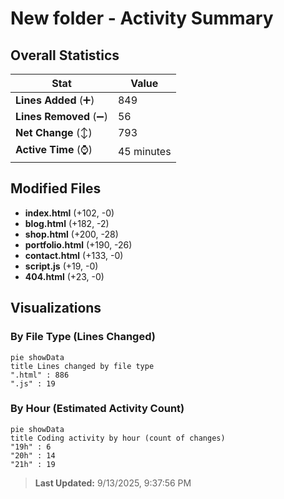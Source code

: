 # New folder - Activity Summary 

## Overall Statistics

| Stat                   | Value                                                             |
| ---------------------- | ----------------------------------------------------------------- |
| **Lines Added** (➕)   | 849                                          |
| **Lines Removed** (➖) | 56                                        |
| **Net Change** (↕)    | 793                |
| **Active Time** (⌚)   | 45 minutes |


## Modified Files
- **index.html** (+102, -0)
- **blog.html** (+182, -2)
- **shop.html** (+200, -28)
- **portfolio.html** (+190, -26)
- **contact.html** (+133, -0)
- **script.js** (+19, -0)
- **404.html** (+23, -0)

## Visualizations

### By File Type (Lines Changed)

```mermaid
pie showData
title Lines changed by file type
".html" : 886
".js" : 19
```

### By Hour (Estimated Activity Count)

```mermaid
pie showData
title Coding activity by hour (count of changes)
"19h" : 6
"20h" : 14
"21h" : 19
```


> **Last Updated:** 9/13/2025, 9:37:56 PM